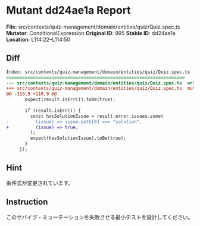 # Mutant dd24ae1a Report

**File**: src/contexts/quiz-management/domain/entities/quiz/Quiz.spec.ts
**Mutator**: ConditionalExpression
**Original ID**: 995
**Stable ID**: dd24ae1a
**Location**: L114:22–L114:50

## Diff

```diff
Index: src/contexts/quiz-management/domain/entities/quiz/Quiz.spec.ts
===================================================================
--- src/contexts/quiz-management/domain/entities/quiz/Quiz.spec.ts	original
+++ src/contexts/quiz-management/domain/entities/quiz/Quiz.spec.ts	mutated #995
@@ -110,9 +110,9 @@
       expect(result.isErr()).toBe(true);
 
       if (result.isErr()) {
         const hasSolutionIssue = result.error.issues.some(
-          (issue) => issue.path[0] === "solution",
+          (issue) => true,
         );
         expect(hasSolutionIssue).toBe(true);
       }
     });
```

## Hint

条件式が変更されています。

## Instruction

このサバイブ・ミューテーションを失敗させる最小テストを設計してください。
